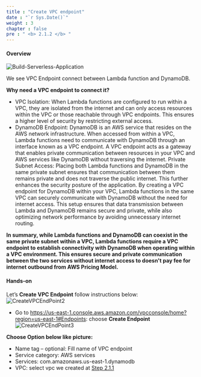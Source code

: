 ```yaml
---
title : "Create VPC endpoint"
date : "`r Sys.Date()`"
weight : 3
chapter : false
pre : " <b> 2.1.2 </b> "
---
```



#### Overview

![Build-Serverless-Application](/images/1/LambdaArchitechture.svg?featherlight=false&width=100pc)

We see VPC Endpoint connect between Lambda function and DynamoDB.

**Why need a VPC endpoint to connect it?**

+ VPC Isolation: When Lambda functions are configured to run within a VPC, they are isolated from the internet and can only access resources within the VPC or those reachable through VPC endpoints. This ensures a higher level of security by restricting external access.
+ DynamoDB Endpoint: DynamoDB is an AWS service that resides on the AWS network infrastructure. When accessed from within a VPC, Lambda functions need to communicate with DynamoDB through an interface known as a VPC endpoint. A VPC endpoint acts as a gateway that enables private communication between resources in your VPC and AWS services like DynamoDB without traversing the internet.
Private Subnet Access: Placing both Lambda functions and DynamoDB in the same private subnet ensures that communication between them remains private and does not traverse the public internet. This further enhances the security posture of the application.
By creating a VPC endpoint for DynamoDB within your VPC, Lambda functions in the same VPC can securely communicate with DynamoDB without the need for internet access. This setup ensures that data transmission between Lambda and DynamoDB remains secure and private, while also optimizing network performance by avoiding unnecessary internet routing.

**In summary, while Lambda functions and DynamoDB can coexist in the same private subnet within a VPC, Lambda functions require a VPC endpoint to establish connectivity with DynamoDB when operating within a VPC environment. This ensures secure and private communication between the two services without internet access to doesn't pay fee for internet outbound from AWS Pricing Model.**

#### Hands-on
Let’s **Create VPC Endpoint** follow instructions below:
![CreateVPCEndPoint2](/images/2/CreateVPCEndPoint2.jpeg?featherlight=false&width=100pc)
+ Go to https://us-east-1.console.aws.amazon.com/vpcconsole/home?region=us-east-1#Endpoints: choose **Create Endpoint**
![CreateVPCEndPoint3](/images/2/CreateVPCEndPoint3.jpeg?featherlight=false&width=100pc)

**Choose Option below like picture:** 

+ Name tag – optional: Fill name of VPC endpoint
+ Service category: AWS services
+ Services: com.amazonaws.us-east-1.dynamodb
+ VPC: select vpc we created at [Step 2.1.1](../2.1.1.-create-vpc-subnet-route-table/)
